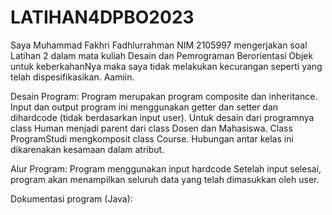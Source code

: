 # LATIHAN4DPBO2023

Saya Muhammad Fakhri Fadhlurrahman NIM 2105997 mengerjakan soal Latihan 2 dalam mata kuliah Desain dan Pemrograman Berorientasi Objek untuk keberkahanNya maka saya tidak melakukan kecurangan seperti yang telah dispesifikasikan. Aamiin.

Desain Program: Program merupakan program composite dan inheritance. Input dan output program ini menggunakan getter dan setter dan dihardcode (tidak berdasarkan input user). Untuk desain dari programnya class Human menjadi parent dari class Dosen dan Mahasiswa. Class ProgramStudi mengkomposit class Course. Hubungan antar kelas ini dikarenakan kesamaan dalam atribut.

Alur Program: Program menggunakan input hardcode Setelah input selesai, program akan menampilkan seluruh data yang telah dimasukkan oleh user.

Dokumentasi program (Java):

